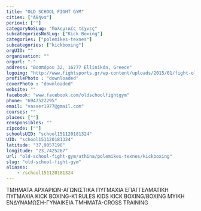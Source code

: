 ```yaml
---
title: "OLD SCHOOL FIGHT GYM"
cities: ["Αθήνα"]
perioxi: [""]
categoryNoSLug: "Πολεμικές τέχνες"
subcategoriesNoSLug: ["Kick Boxing"]
categories: ["polemikes-texnes"]
subcategories: ["kickboxing"]
orgUID: ""
organisation: ""
orgurl: "-"
address: "Βοσπόρου 32, 16777 Ellinikón, Greece"
logoimg: "http://www.fightsports.gr/wp-content/uploads/2015/01/fight-old-school-gym.jpg"
profilePhoto : "downloaded"
coverPhoto : "downloaded"
website: ""
facebook: "www.facebook.com/oldschoolfightgym"
phone: "6947522295"
email: "vasxer1977@gmail.com"
courses: ""
places: [""]
rensponsibles: ""
zipcode: [""]
schoolsUID: "school151120181324"
UID: "school151120181324"
latitude: "37,9057198"
longitude: "23,7425267"
url: "old-school-fight-gym/athina/polemikes-texnes/kickboxing"
slug: "old-school-fight-gym"
aliases:
    - /school151120181324
---
```



ΤΜΗΜΑΤΑ ΑΡΧΑΡΙΩΝ-ΑΓΩΝΙΣΤΙΚΑ ΠΥΓΜΑΧΙΑ ΕΠΑΓΓΕΛΜΑΤΙΚΗ ΠΥΓΜΑΧΙΑ KICK BOXING-Κ1 RULES KIDS KICK BOXING/BOXING ΜΥΙΚΗ ΕΝΔΥΝΑΜΩΣΗ-ΓΥΝΑΙΚΕΙΑ ΤΜΗΜΑΤΑ-CROSS TRAINING

